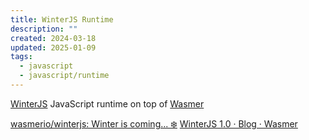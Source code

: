```yaml
---
title: WinterJS Runtime
description: ""
created: 2024-03-18
updated: 2025-01-09
tags:
  - javascript
  - javascript/runtime
---
```


[WinterJS](https://winterjs.org/) JavaScript runtime on top of [Wasmer](https://wasmer.io/)

[wasmerio/winterjs: Winter is coming... ❄️](https://github.com/wasmerio/winterjs)
[WinterJS 1.0 · Blog · Wasmer](https://wasmer.io/posts/winterjs-v1)
